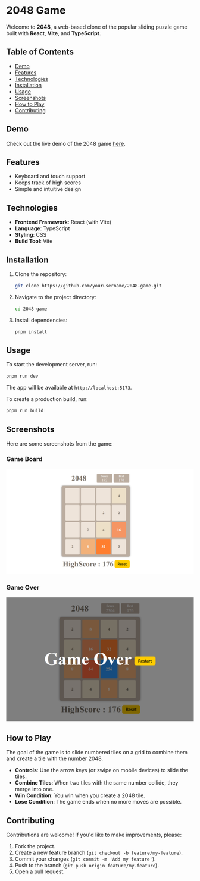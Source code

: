 # 2048 Game

Welcome to **2048**, a web-based clone of the popular sliding puzzle game built with **React**, **Vite**, and **TypeScript**.

## Table of Contents

- [Demo](#demo)
- [Features](#features)
- [Technologies](#technologies)
- [Installation](#installation)
- [Usage](#usage)
- [Screenshots](#screenshots)
- [How to Play](#how-to-play)
- [Contributing](#contributing)

## Demo

Check out the live demo of the 2048 game [here](https://manohar-penta.github.io/2048/).

## Features

- Keyboard and touch support
- Keeps track of high scores
- Simple and intuitive design

## Technologies

- **Frontend Framework**: React (with Vite)
- **Language**: TypeScript
- **Styling**: CSS
- **Build Tool**: Vite

## Installation

1. Clone the repository:

   ```bash
   git clone https://github.com/yourusername/2048-game.git
   ```

2. Navigate to the project directory:

   ```bash
   cd 2048-game
   ```

3. Install dependencies:

   ```bash
   pnpm install
   ```

## Usage

To start the development server, run:

```bash
pnpm run dev
```

The app will be available at `http://localhost:5173`.

To create a production build, run:

```bash
pnpm run build
```

## Screenshots

Here are some screenshots from the game:

### Game Board

![Game Board](./screenshots/game-board.png)

### Game Over

![Game Over](./screenshots/game-over.png)

## How to Play

The goal of the game is to slide numbered tiles on a grid to combine them and create a tile with the number 2048.

- **Controls**: Use the arrow keys (or swipe on mobile devices) to slide the tiles.
- **Combine Tiles**: When two tiles with the same number collide, they merge into one.
- **Win Condition**: You win when you create a 2048 tile.
- **Lose Condition**: The game ends when no more moves are possible.

## Contributing

Contributions are welcome! If you'd like to make improvements, please:

1. Fork the project.
2. Create a new feature branch (`git checkout -b feature/my-feature`).
3. Commit your changes (`git commit -m 'Add my feature'`).
4. Push to the branch (`git push origin feature/my-feature`).
5. Open a pull request.
